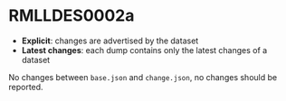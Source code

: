 # RMLLDES0002a

- **Explicit**: changes are advertised by the dataset
- **Latest changes**: each dump contains only the latest changes of a dataset

No changes between `base.json` and `change.json`, no changes should be reported.
